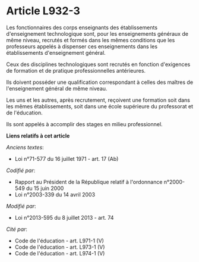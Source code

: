 # Article L932-3

Les fonctionnaires des corps enseignants des établissements d'enseignement technologique sont, pour les enseignements
généraux de même niveau, recrutés et formés dans les mêmes conditions que les professeurs appelés à dispenser ces
enseignements dans les établissements d'enseignement général.

Ceux des disciplines technologiques sont recrutés en fonction d'exigences de formation et de pratique professionnelles
antérieures.

Ils doivent posséder une qualification correspondant à celles des maîtres de l'enseignement général de même niveau.

Les uns et les autres, après recrutement, reçoivent une formation soit dans les mêmes établissements, soit dans une école
supérieure du professorat et de l'éducation.

Ils sont appelés à accomplir des stages en milieu professionnel.

**Liens relatifs à cet article**

_Anciens textes_:

  - Loi n°71-577 du 16 juillet 1971 - art. 17 (Ab)

_Codifié par_:

  - Rapport au Président de la République relatif à l'ordonnance n°2000-549 du 15 juin 2000
  - Loi n°2003-339 du 14 avril 2003

_Modifié par_:

  - Loi n°2013-595 du 8 juillet 2013 - art. 74

_Cité par_:

  - Code de l'éducation - art. L971-1 (V)
  - Code de l'éducation - art. L973-1 (V)
  - Code de l'éducation - art. L974-1 (V)
